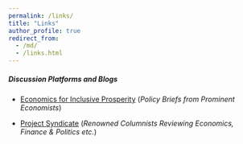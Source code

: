 ```yaml
---
permalink: /links/
title: "Links"
author_profile: true
redirect_from: 
  - /md/
  - /links.html
---
```


##### Discussion Platforms and Blogs 

* [Economics for Inclusive Prosperity](https://econfip.org/) (*Policy Briefs from Prominent Economists*) 

* [Project Syndicate](https://www.project-syndicate.org/section/economics) (*Renowned Columnists Reviewing Economics, Finance & Politics etc.*) 